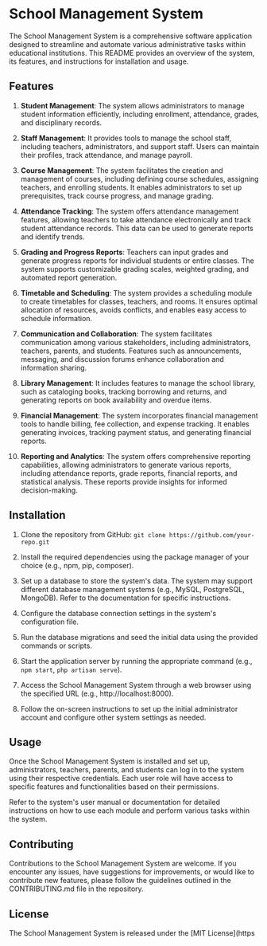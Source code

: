 # School Management System

The School Management System is a comprehensive software application designed to streamline and automate various administrative tasks within educational institutions. This README provides an overview of the system, its features, and instructions for installation and usage.

## Features

1. **Student Management**: The system allows administrators to manage student information efficiently, including enrollment, attendance, grades, and disciplinary records.

2. **Staff Management**: It provides tools to manage the school staff, including teachers, administrators, and support staff. Users can maintain their profiles, track attendance, and manage payroll.

3. **Course Management**: The system facilitates the creation and management of courses, including defining course schedules, assigning teachers, and enrolling students. It enables administrators to set up prerequisites, track course progress, and manage grading.

4. **Attendance Tracking**: The system offers attendance management features, allowing teachers to take attendance electronically and track student attendance records. This data can be used to generate reports and identify trends.

5. **Grading and Progress Reports**: Teachers can input grades and generate progress reports for individual students or entire classes. The system supports customizable grading scales, weighted grading, and automated report generation.

6. **Timetable and Scheduling**: The system provides a scheduling module to create timetables for classes, teachers, and rooms. It ensures optimal allocation of resources, avoids conflicts, and enables easy access to schedule information.

7. **Communication and Collaboration**: The system facilitates communication among various stakeholders, including administrators, teachers, parents, and students. Features such as announcements, messaging, and discussion forums enhance collaboration and information sharing.

8. **Library Management**: It includes features to manage the school library, such as cataloging books, tracking borrowing and returns, and generating reports on book availability and overdue items.

9. **Financial Management**: The system incorporates financial management tools to handle billing, fee collection, and expense tracking. It enables generating invoices, tracking payment status, and generating financial reports.

10. **Reporting and Analytics**: The system offers comprehensive reporting capabilities, allowing administrators to generate various reports, including attendance reports, grade reports, financial reports, and statistical analysis. These reports provide insights for informed decision-making.

## Installation

1. Clone the repository from GitHub: `git clone https://github.com/your-repo.git`

2. Install the required dependencies using the package manager of your choice (e.g., npm, pip, composer).

3. Set up a database to store the system's data. The system may support different database management systems (e.g., MySQL, PostgreSQL, MongoDB). Refer to the documentation for specific instructions.

4. Configure the database connection settings in the system's configuration file.

5. Run the database migrations and seed the initial data using the provided commands or scripts.

6. Start the application server by running the appropriate command (e.g., `npm start`, `php artisan serve`).

7. Access the School Management System through a web browser using the specified URL (e.g., http://localhost:8000).

8. Follow the on-screen instructions to set up the initial administrator account and configure other system settings as needed.

## Usage

Once the School Management System is installed and set up, administrators, teachers, parents, and students can log in to the system using their respective credentials. Each user role will have access to specific features and functionalities based on their permissions.

Refer to the system's user manual or documentation for detailed instructions on how to use each module and perform various tasks within the system.

## Contributing

Contributions to the School Management System are welcome. If you encounter any issues, have suggestions for improvements, or would like to contribute new features, please follow the guidelines outlined in the CONTRIBUTING.md file in the repository.

## License

The School Management System is released under the [MIT License](https
